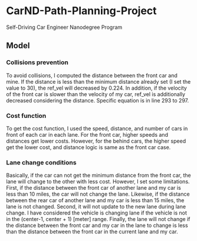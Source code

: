 # CarND-Path-Planning-Project
Self-Driving Car Engineer Nanodegree Program
   
## Model
### Collisions prevention
To avoid collisions, I computed the distance between the front car and mine. If the distance is less than the minimum distance already set (I set the value to 30), the ref_vel will decreased by 0.224. In addition, if the velocity of the front car is slower than the velocity of my car, ref_vel is additionally decreased considering the distance. Specific equation is in line 293 to 297.


### Cost function
To get the cost function, I used the speed, distance, and number of cars in front of each car in each lane. For the front car, higher speeds and distances get lower costs. However, for the behind cars, the higher speed get the lower cost, and distance logic is same as the front car case.

### Lane change conditions
Basically, if the car can not get the minimum distance from the front car, the lane will change to the other with less cost. However, I set some limitations. First, if the distance between the front car of another lane and my car is less than 10 miles, the car will not change the lane. Likewise, if the distance between the rear car of another lane and my car is less than 15 miles, the lane is not changed. Second, it will not update to the new lane during lane change. I have considered the vehicle is changing lane if the vehicle is not in the (center-1, center + 1) [meter] range. Finally, the lane will not change if the distance between the front car and my car in the lane to change is less than the distance between the front car in the current lane and my car.

